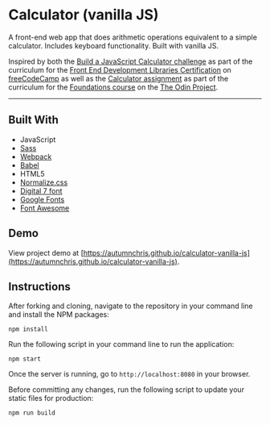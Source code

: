 # Calculator (vanilla JS)

A front-end web app that does arithmetic operations equivalent to a simple calculator. Includes keyboard functionality. Built with vanilla JS.

Inspired by both the [Build a JavaScript Calculator challenge](https://learn.freecodecamp.org/front-end-libraries/front-end-libraries-projects/build-a-javascript-calculator) as part of the curriculum for the [Front End Development Libraries Certification](https://www.freecodecamp.org/learn/front-end-libraries) on [freeCodeCamp](https://www.freecodecamp.org) as well as the [Calculator assignment](https://www.theodinproject.com/courses/web-development-101/lessons/calculator) as part of the curriculum for the [Foundations course](https://www.theodinproject.com/paths/foundations/courses/foundations) on the [The Odin Project](https://www.theodinproject.com).

---

## Built With
* JavaScript
* [Sass](http://sass-lang.com)
* [Webpack](https://webpack.js.org)
* [Babel](https://babeljs.io)
* HTML5
* [Normalize.css](https://necolas.github.io/normalize.css)
* [Digital 7 font](https://www.dafont.com/digital-7.font)
* [Google Fonts](https://fonts.google.com)
* [Font Awesome](https://fontawesome.com)

## Demo

View project demo at [https://autumnchris.github.io/calculator-vanilla-js](https://autumnchris.github.io/calculator-vanilla-js).

## Instructions

After forking and cloning, navigate to the repository in your command line and install the NPM packages:
```
npm install
```

Run the following script in your command line to run the application:
```
npm start
```

Once the server is running, go to `http://localhost:8080` in your browser.

Before committing any changes, run the following script to update your static files for production:
```
npm run build
```
